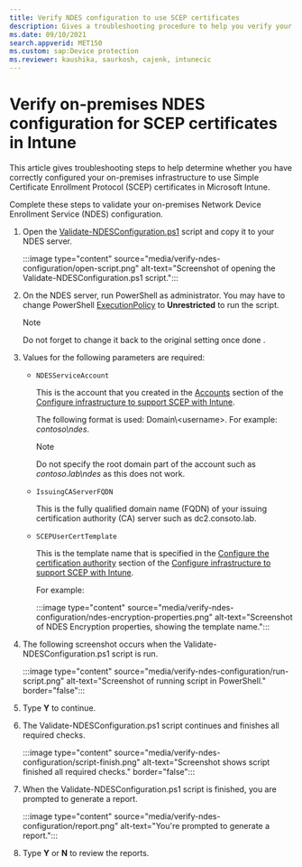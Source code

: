 ```yaml
---
title: Verify NDES configuration to use SCEP certificates
description: Gives a troubleshooting procedure to help you verify your on-premises NDES configuration for Simple Certificate Enrollment Protocol (SCEP) certificates in Microsoft Intune.
ms.date: 09/10/2021
search.appverid: MET150
ms.custom: sap:Device protection
ms.reviewer: kaushika, saurkosh, cajenk, intunecic
---
```

# Verify on-premises NDES configuration for SCEP certificates in Intune

This article gives troubleshooting steps to help determine whether you have correctly configured your on-premises infrastructure to use Simple Certificate Enrollment Protocol (SCEP) certificates in Microsoft Intune.

Complete these steps to validate your on-premises Network Device Enrollment Service (NDES) configuration.

1. Open the [Validate-NDESConfiguration.ps1](https://github.com/microsoftgraph/powershell-intune-samples/blob/master/CertificationAuthority/Validate-NDESConfiguration.ps1) script and copy it to your NDES server.

   :::image type="content" source="media/verify-ndes-configuration/open-script.png" alt-text="Screenshot of opening the Validate-NDESConfiguration.ps1 script.":::

1. On the NDES server, run PowerShell as administrator. You may have to change PowerShell [ExecutionPolicy](/powershell/module/microsoft.powershell.security/get-executionpolicy) to **Unrestricted** to run the script.

   > [!NOTE]
   > Do not forget to change it back to the original setting once done .

1. Values for the following parameters are required:

   - `NDESServiceAccount`

     This is the account that you created in the [Accounts](/mem/intune/protect/certificates-scep-configure#accounts) section of the [Configure infrastructure to support SCEP with Intune](/mem/intune/protect/certificates-scep-configure).

     The following format is used: Domain\\\<username>. For example: *contoso\ndes*.

     > [!NOTE]
     > Do not specify the root domain part of the account such as *contoso.lab\ndes* as this does not work.

   - `IssuingCAServerFQDN`

     This is the fully qualified domain name (FQDN) of your issuing certification authority (CA) server such as dc2.consoto.lab.

   - `SCEPUserCertTemplate`

     This is the template name that is specified in the [Configure the certification authority](/mem/intune/protect/certificates-scep-configure#configure-the-certification-authority) section of the [Configure infrastructure to support SCEP with Intune](/mem/intune/protect/certificates-scep-configure).

     For example:

     :::image type="content" source="media/verify-ndes-configuration/ndes-encryption-properties.png" alt-text="Screenshot of NDES Encryption properties, showing the template name.":::

1. The following screenshot occurs when the Validate-NDESConfiguration.ps1 script is run.

   :::image type="content" source="media/verify-ndes-configuration/run-script.png" alt-text="Screenshot of running script in PowerShell." border="false":::

1. Type **Y** to continue.
1. The Validate-NDESConfiguration.ps1 script continues and finishes all required checks.

   :::image type="content" source="media/verify-ndes-configuration/script-finish.png" alt-text="Screenshot shows script finished all required checks." border="false":::

1. When the Validate-NDESConfiguration.ps1 script is finished, you are prompted to generate a report.

   :::image type="content" source="media/verify-ndes-configuration/report.png" alt-text="You're prompted to generate a report.":::

1. Type **Y** or **N** to review the reports.
